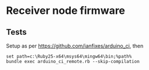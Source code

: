 # Receiver node firmware

## Tests

Setup as per <https://github.com/ianfixes/arduino_ci>, then

```
set path=c:\Ruby25-x64\msys64\mingw64\bin;%path%
bundle exec arduino_ci_remote.rb --skip-compilation
```
